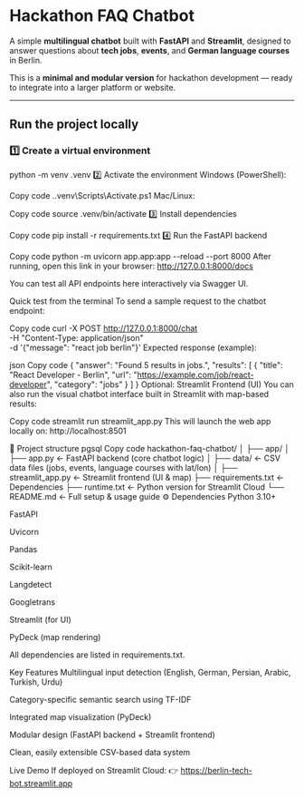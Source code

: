 #  Hackathon FAQ Chatbot

A simple **multilingual chatbot** built with **FastAPI** and **Streamlit**, designed to answer questions about **tech jobs**, **events**, and **German language courses** in Berlin.

This is a **minimal and modular version** for hackathon development — ready to integrate into a larger platform or website.

---

## Run the project locally

### 1️⃣ Create a virtual environment

python -m venv .venv
2️⃣ Activate the environment
Windows (PowerShell):

Copy code
.\.venv\Scripts\Activate.ps1
Mac/Linux:

Copy code
source .venv/bin/activate
3️⃣ Install dependencies

Copy code
pip install -r requirements.txt
4️⃣ Run the FastAPI backend

Copy code
python -m uvicorn app.app:app --reload --port 8000
After running, open this link in your browser:
 http://127.0.0.1:8000/docs

You can test all API endpoints here interactively via Swagger UI.

Quick test from the terminal
To send a sample request to the chatbot endpoint:

Copy code
curl -X POST http://127.0.0.1:8000/chat \
-H "Content-Type: application/json" \
-d '{"message": "react job berlin"}'
Expected response (example):

json
Copy code
{
  "answer": "Found 5 results in jobs.",
  "results": [
    {
      "title": "React Developer - Berlin",
      "url": "https://example.com/job/react-developer",
      "category": "jobs"
    }
  ]
}
 Optional: Streamlit Frontend (UI)
You can also run the visual chatbot interface built in Streamlit with map-based results:

Copy code
streamlit run streamlit_app.py
This will launch the web app locally on:
 http://localhost:8501

📁 Project structure
pgsql
Copy code
hackathon-faq-chatbot/
│
├── app/
│   ├── app.py              ← FastAPI backend (core chatbot logic)
│   ├── data/               ← CSV data files (jobs, events, language courses with lat/lon)
│
├── streamlit_app.py        ← Streamlit frontend (UI & map)
├── requirements.txt        ← Dependencies
├── runtime.txt             ← Python version for Streamlit Cloud
└── README.md               ← Full setup & usage guide
⚙️ Dependencies
Python 3.10+

FastAPI

Uvicorn

Pandas

Scikit-learn

Langdetect

Googletrans

Streamlit (for UI)

PyDeck (map rendering)

All dependencies are listed in requirements.txt.

Key Features
Multilingual input detection (English, German, Persian, Arabic, Turkish, Urdu)

Category-specific semantic search using TF-IDF

Integrated map visualization (PyDeck)

Modular design (FastAPI backend + Streamlit frontend)

Clean, easily extensible CSV-based data system

 Live Demo
If deployed on Streamlit Cloud:
👉 https://berlin-tech-bot.streamlit.app


